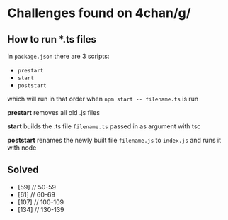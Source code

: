 # Challenges found on 4chan/g/

## How to run \*.ts files
In `package.json` there are 3 scripts:
  - `prestart`
  - `start`
  - `poststart`

which will run in that order when `npm start -- filename.ts` is run

**prestart** removes all old .js files

**start** builds the .ts file `filename.ts` passed in as argument with tsc

**poststart** renames the newly built file `filename.js` to `index.js` and runs it with node

## Solved
  - [59] 	// 50-59
  - [61] 	// 60-69
  - [107] // 100-109
  - [134] // 130-139
